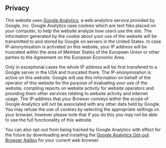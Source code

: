 ## Privacy

This website uses [Google Analytics](https://marketingplatform.google.com/about/analytics/),  a web analytics service provided by Google, Inc. Google Analytics uses cookies which are text files placed on your computer, to help the website analyze how users use the site. The information generated by the cookie about your use of the website will be transmitted to and stored by Google on servers in the United States. In case IP-anonymisation is activated on this website, your IP address will be truncated within the area of Member States of the European Union or other parties to the Agreement on the European Economic Area.

Only in exceptional cases the whole IP address will be first transfered to a Google server in the USA and truncated there. The IP-anonymisation is active on this website. Google will use this information on behalf of the operator of this website for the purpose of evaluating your use of the website, compiling reports on website activity for website operators and providing them other services relating to website activity and internet usage. The IP-address that your Browser conveys within the scope of Google Analytics will not be associated with any other data held by Google. You may refuse the use of cookies by selecting the appropriate settings on your browser, however please note that if you do this you may not be able to use the full functionality of this website.

You can also opt-out from being tracked by Google Analytics with effect for the future by downloading and installing the [Google Analytics Opt-out Browser Addon](http://tools.google.com/dlpage/gaoptout?hl=en) for your current web browser.